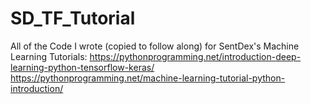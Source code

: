 # SD_TF_Tutorial
All of the Code I wrote (copied to follow along) for SentDex's Machine Learning Tutorials:
https://pythonprogramming.net/introduction-deep-learning-python-tensorflow-keras/
https://pythonprogramming.net/machine-learning-tutorial-python-introduction/
